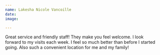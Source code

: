 ```yaml
---
name: Lakesha Nicole Vancoille
date: 
image: 

---
```

Great service and friendly staff! They make you feel welcome. I look forward to my visits each week. I feel so much better than before I started going. Also such a convenient location for me and my family!